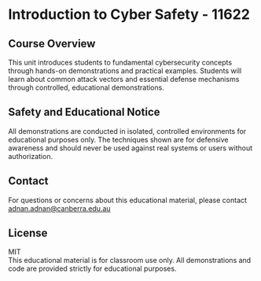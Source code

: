 # Introduction to Cyber Safety - 11622

## Course Overview
This unit introduces students to fundamental cybersecurity concepts through hands-on demonstrations and practical examples. Students will learn about common attack vectors and essential defense mechanisms through controlled, educational demonstrations.

## Safety and Educational Notice
All demonstrations are conducted in isolated, controlled environments for educational purposes only. The techniques shown are for defensive awareness and should never be used against real systems or users without authorization.

## Contact
For questions or concerns about this educational material, please contact adnan.adnan@canberra.edu.au

## License
MIT  
This educational material is for classroom use only. All demonstrations and code are provided strictly for educational purposes.

